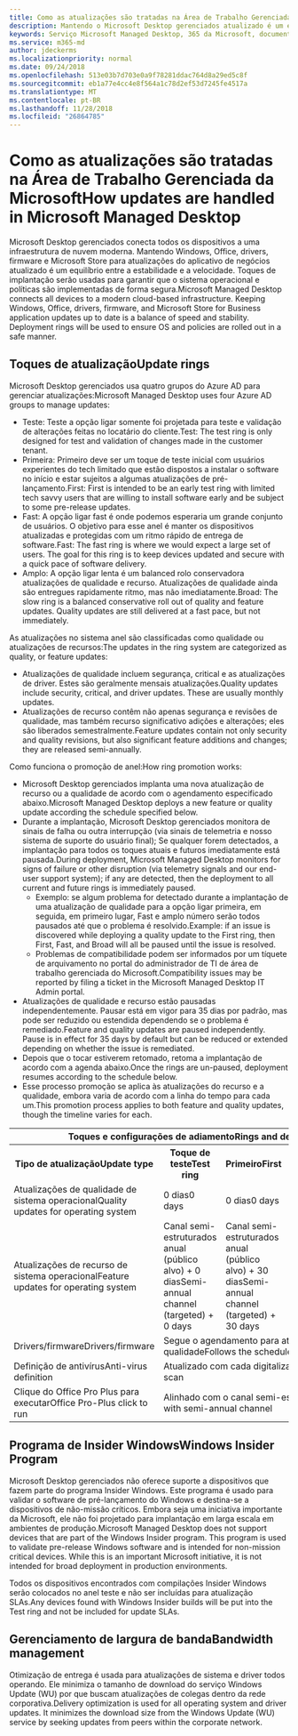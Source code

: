 ```yaml
---
title: Como as atualizações são tratadas na Área de Trabalho Gerenciada da Microsoft
description: Mantendo o Microsoft Desktop gerenciados atualizado é um equilíbrio entre a estabilidade e a velocidade.
keywords: Serviço Microsoft Managed Desktop, 365 da Microsoft, documentação
ms.service: m365-md
author: jdeckerms
ms.localizationpriority: normal
ms.date: 09/24/2018
ms.openlocfilehash: 513e03b7d703e0a9f78281ddac764d8a29ed5c8f
ms.sourcegitcommit: eb1a77e4cc4e8f564a1c78d2ef53d7245fe4517a
ms.translationtype: MT
ms.contentlocale: pt-BR
ms.lasthandoff: 11/28/2018
ms.locfileid: "26864785"
---
```

# <a name="how-updates-are-handled-in-microsoft-managed-desktop"></a><span data-ttu-id="b9fd5-104">Como as atualizações são tratadas na Área de Trabalho Gerenciada da Microsoft</span><span class="sxs-lookup"><span data-stu-id="b9fd5-104">How updates are handled in Microsoft Managed Desktop</span></span>


<!--This topic is the target for a "Learn more" link in the Admin Portal (aka.ms/update-rings); do not delete.-->

<!--Update management -->

<span data-ttu-id="b9fd5-p101">Microsoft Desktop gerenciados conecta todos os dispositivos a uma infraestrutura de nuvem moderna. Mantendo Windows, Office, drivers, firmware e Microsoft Store para atualizações do aplicativo de negócios atualizado é um equilíbrio entre a estabilidade e a velocidade. Toques de implantação serão usadas para garantir que o sistema operacional e políticas são implementadas de forma segura.</span><span class="sxs-lookup"><span data-stu-id="b9fd5-p101">Microsoft Managed Desktop connects all devices to a modern cloud-based infrastructure. Keeping Windows, Office, drivers, firmware, and Microsoft Store for Business application updates up to date is a balance of speed and stability. Deployment rings will be used to ensure OS and policies are rolled out in a safe manner.</span></span> 

## <a name="update-rings"></a><span data-ttu-id="b9fd5-108">Toques de atualização</span><span class="sxs-lookup"><span data-stu-id="b9fd5-108">Update rings</span></span>

<span data-ttu-id="b9fd5-109">Microsoft Desktop gerenciados usa quatro grupos do Azure AD para gerenciar atualizações:</span><span class="sxs-lookup"><span data-stu-id="b9fd5-109">Microsoft Managed Desktop uses four Azure AD groups to manage updates:</span></span>

- <span data-ttu-id="b9fd5-110">Teste: Teste a opção ligar somente foi projetada para teste e validação de alterações feitas no locatário do cliente.</span><span class="sxs-lookup"><span data-stu-id="b9fd5-110">Test: The test ring is only designed for test and validation of changes made in the customer tenant.</span></span>  
- <span data-ttu-id="b9fd5-111">Primeira: Primeiro deve ser um toque de teste inicial com usuários experientes do tech limitado que estão dispostos a instalar o software no início e estar sujeitos a algumas atualizações de pré-lançamento.</span><span class="sxs-lookup"><span data-stu-id="b9fd5-111">First: First is intended to be an early test ring with limited tech savvy users that are willing to install software early and be subject to some pre-release updates.</span></span>
- <span data-ttu-id="b9fd5-p102">Fast: A opção ligar fast é onde podemos esperaria um grande conjunto de usuários.  O objetivo para esse anel é manter os dispositivos atualizadas e protegidas com um ritmo rápido de entrega de software.</span><span class="sxs-lookup"><span data-stu-id="b9fd5-p102">Fast: The fast ring is where we would expect a large set of users.  The goal for this ring is to keep devices updated and secure with a quick pace of software delivery.</span></span>  
- <span data-ttu-id="b9fd5-p103">Amplo: A opção ligar lenta é um balanced rolo conservadora atualizações de qualidade e recurso.  Atualizações de qualidade ainda são entregues rapidamente ritmo, mas não imediatamente.</span><span class="sxs-lookup"><span data-stu-id="b9fd5-p103">Broad: The slow ring is a balanced conservative roll out of quality and feature updates.  Quality updates are still delivered at a fast pace, but not immediately.</span></span> 

<span data-ttu-id="b9fd5-116">As atualizações no sistema anel são classificadas como qualidade ou atualizações de recursos:</span><span class="sxs-lookup"><span data-stu-id="b9fd5-116">The updates in the ring system are categorized as quality, or feature updates:</span></span>
- <span data-ttu-id="b9fd5-p104">Atualizações de qualidade incluem segurança, critical e as atualizações de driver.  Estes são geralmente mensais atualizações.</span><span class="sxs-lookup"><span data-stu-id="b9fd5-p104">Quality updates include security, critical, and driver updates.  These are usually monthly updates.</span></span> 
- <span data-ttu-id="b9fd5-119">Atualizações de recurso contêm não apenas segurança e revisões de qualidade, mas também recurso significativo adições e alterações; eles são liberados semestralmente.</span><span class="sxs-lookup"><span data-stu-id="b9fd5-119">Feature updates contain not only security and quality revisions, but also significant feature additions and changes; they are released semi-annually.</span></span> 

<span data-ttu-id="b9fd5-120">Como funciona o promoção de anel:</span><span class="sxs-lookup"><span data-stu-id="b9fd5-120">How ring promotion works:</span></span>
- <span data-ttu-id="b9fd5-121">Microsoft Desktop gerenciados implanta uma nova atualização de recurso ou a qualidade de acordo com o agendamento especificado abaixo.</span><span class="sxs-lookup"><span data-stu-id="b9fd5-121">Microsoft Managed Desktop deploys a new feature or quality update according the schedule specified below.</span></span>
- <span data-ttu-id="b9fd5-122">Durante a implantação, Microsoft Desktop gerenciados monitora de sinais de falha ou outra interrupção (via sinais de telemetria e nosso sistema de suporte do usuário final); Se qualquer forem detectados, a implantação para todos os toques atuais e futuros imediatamente está pausada.</span><span class="sxs-lookup"><span data-stu-id="b9fd5-122">During deployment, Microsoft Managed Desktop monitors for signs of failure or other disruption (via telemetry signals and our end-user support system); if any are detected, then the deployment to all current and future rings is immediately paused.</span></span>
    - <span data-ttu-id="b9fd5-123">Exemplo: se algum problema for detectado durante a implantação de uma atualização de qualidade para a opção ligar primeira, em seguida, em primeiro lugar, Fast e amplo número serão todos pausados até que o problema é resolvido.</span><span class="sxs-lookup"><span data-stu-id="b9fd5-123">Example: if an issue is discovered while deploying a quality update to the First ring, then First, Fast, and Broad will all be paused until the issue is resolved.</span></span>
    - <span data-ttu-id="b9fd5-124">Problemas de compatibilidade podem ser informados por um tíquete de arquivamento no portal do administrador de TI de área de trabalho gerenciada do Microsoft.</span><span class="sxs-lookup"><span data-stu-id="b9fd5-124">Compatibility issues may be reported by filing a ticket in the Microsoft Managed Desktop IT Admin portal.</span></span>
- <span data-ttu-id="b9fd5-p105">Atualizações de qualidade e recurso estão pausadas independentemente.  Pausar está em vigor para 35 dias por padrão, mas pode ser reduzido ou estendida dependendo se o problema é remediado.</span><span class="sxs-lookup"><span data-stu-id="b9fd5-p105">Feature and quality updates are paused independently.  Pause is in effect for 35 days by default but can be reduced or extended depending on whether the issue is remediated.</span></span>
- <span data-ttu-id="b9fd5-127">Depois que o tocar estiverem retomado, retoma a implantação de acordo com a agenda abaixo.</span><span class="sxs-lookup"><span data-stu-id="b9fd5-127">Once the rings are un-paused, deployment resumes according to the schedule below.</span></span>
- <span data-ttu-id="b9fd5-128">Esse processo promoção se aplica às atualizações do recurso e a qualidade, embora varia de acordo com a linha do tempo para cada um.</span><span class="sxs-lookup"><span data-stu-id="b9fd5-128">This promotion process applies to both feature and quality updates, though the timeline varies for each.</span></span>

<table>
<tr><th colspan="5"><span data-ttu-id="b9fd5-129">Toques e configurações de adiamento</span><span class="sxs-lookup"><span data-stu-id="b9fd5-129">Rings and deferral settings</span></span></th></tr>
<tr><th><span data-ttu-id="b9fd5-130">Tipo de atualização</span><span class="sxs-lookup"><span data-stu-id="b9fd5-130">Update type</span></span></th><th><span data-ttu-id="b9fd5-131">Toque de teste</span><span class="sxs-lookup"><span data-stu-id="b9fd5-131">Test ring</span></span></th><th><span data-ttu-id="b9fd5-132">Primeiro</span><span class="sxs-lookup"><span data-stu-id="b9fd5-132">First</span></span></th><th><span data-ttu-id="b9fd5-133">Rápida</span><span class="sxs-lookup"><span data-stu-id="b9fd5-133">Fast</span></span></th><th><span data-ttu-id="b9fd5-134">Amplo</span><span class="sxs-lookup"><span data-stu-id="b9fd5-134">Broad</span></span></th></tr>
<tr><td><span data-ttu-id="b9fd5-135">Atualizações de qualidade de sistema operacional</span><span class="sxs-lookup"><span data-stu-id="b9fd5-135">Quality updates for operating system</span></span></td><td><span data-ttu-id="b9fd5-136">0 dias</span><span class="sxs-lookup"><span data-stu-id="b9fd5-136">0 days</span></span></td><td><span data-ttu-id="b9fd5-137">0 dias</span><span class="sxs-lookup"><span data-stu-id="b9fd5-137">0 days</span></span></td><td><span data-ttu-id="b9fd5-138">1 dia</span><span class="sxs-lookup"><span data-stu-id="b9fd5-138">1 day</span></span></td><td><span data-ttu-id="b9fd5-139">5 dias</span><span class="sxs-lookup"><span data-stu-id="b9fd5-139">5 days</span></span></td></tr>
<tr><td><span data-ttu-id="b9fd5-140">Atualizações de recurso de sistema operacional</span><span class="sxs-lookup"><span data-stu-id="b9fd5-140">Feature updates for operating system</span></span></td><td><span data-ttu-id="b9fd5-141">Canal semi-estruturados anual (público alvo) + 0 dias</span><span class="sxs-lookup"><span data-stu-id="b9fd5-141">Semi-annual channel (targeted) + 0 days</span></span></td><td><span data-ttu-id="b9fd5-142">Canal semi-estruturados anual (público alvo) + 30 dias</span><span class="sxs-lookup"><span data-stu-id="b9fd5-142">Semi-annual channel (targeted) + 30 days</span></span></td><td><span data-ttu-id="b9fd5-143">Canal semi-estruturados anual (público alvo) + 60 dias</span><span class="sxs-lookup"><span data-stu-id="b9fd5-143">Semi-annual channel (targeted) + 60 days</span></span></td><td><span data-ttu-id="b9fd5-144">Canal semi-estruturados anual + 30 dias</span><span class="sxs-lookup"><span data-stu-id="b9fd5-144">Semi-annual channel + 30 days</span></span></td></tr>
<tr><td><span data-ttu-id="b9fd5-145">Drivers/firmware</span><span class="sxs-lookup"><span data-stu-id="b9fd5-145">Drivers/firmware</span></span></td><td colspan="4"><span data-ttu-id="b9fd5-146">Segue o agendamento para atualizações de qualidade</span><span class="sxs-lookup"><span data-stu-id="b9fd5-146">Follows the schedule for quality updates</span></span></td></tr>
<tr><td><span data-ttu-id="b9fd5-147">Definição de antivírus</span><span class="sxs-lookup"><span data-stu-id="b9fd5-147">Anti-virus definition</span></span></td><td colspan="4"><span data-ttu-id="b9fd5-148">Atualizado com cada digitalização</span><span class="sxs-lookup"><span data-stu-id="b9fd5-148">Updated with each scan</span></span></td></tr>
<tr><td><span data-ttu-id="b9fd5-149">Clique do Office Pro Plus para executar</span><span class="sxs-lookup"><span data-stu-id="b9fd5-149">Office Pro-Plus click to run</span></span></td><td colspan="4"><span data-ttu-id="b9fd5-150">Alinhado com o canal semi-estruturados anual</span><span class="sxs-lookup"><span data-stu-id="b9fd5-150">Aligned with semi-annual channel</span></span></td></tr>
</table>


## <a name="windows-insider-program"></a><span data-ttu-id="b9fd5-151">Programa de Insider Windows</span><span class="sxs-lookup"><span data-stu-id="b9fd5-151">Windows Insider Program</span></span>

<span data-ttu-id="b9fd5-p106">Microsoft Desktop gerenciados não oferece suporte a dispositivos que fazem parte do programa Insider Windows. Este programa é usado para validar o software de pré-lançamento do Windows e destina-se a dispositivos de não-missão críticos. Embora seja uma iniciativa importante da Microsoft, ele não foi projetado para implantação em larga escala em ambientes de produção.</span><span class="sxs-lookup"><span data-stu-id="b9fd5-p106">Microsoft Managed Desktop does not support devices that are part of the Windows Insider program. This program is used to validate pre-release Windows software and is intended for non-mission critical devices. While this is an important Microsoft initiative, it is not intended for broad deployment in production environments.</span></span> 

<span data-ttu-id="b9fd5-155">Todos os dispositivos encontrados com compilações Insider Windows serão colocados no anel teste e não ser incluídas para atualização SLAs.</span><span class="sxs-lookup"><span data-stu-id="b9fd5-155">Any devices found with Windows Insider builds will be put into the Test ring and not be included for update SLAs.</span></span>

## <a name="bandwidth-management"></a><span data-ttu-id="b9fd5-156">Gerenciamento de largura de banda</span><span class="sxs-lookup"><span data-stu-id="b9fd5-156">Bandwidth management</span></span>

<span data-ttu-id="b9fd5-p107">Otimização de entrega é usada para atualizações de sistema e driver todos operando. Ele minimiza o tamanho de download do serviço Windows Update (WU) por que buscam atualizações de colegas dentro da rede corporativa.</span><span class="sxs-lookup"><span data-stu-id="b9fd5-p107">Delivery optimization is used for all operating system and driver updates. It minimizes the download size from the Windows Update (WU) service by seeking updates from peers within the corporate network.</span></span>


